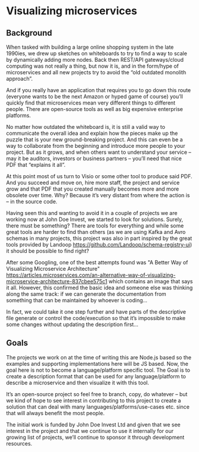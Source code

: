 # Visualizing microservices

## Background
When tasked with building a large online shopping system in the late 1990ies, we drew up sketches on whiteboards to try to find a way to scale by dynamically adding more nodes. Back then REST/API gateways/cloud computing was not really a thing, but now it is, and in the form/hype of microservices and all new projects try to avoid the “old outdated monolith approach”. 

And if you really have an application that requires you to go down this route (everyone wants to be the next Amazon or hyped game of course) you’ll quickly find that microservices mean very different things to different people. There are open-source tools as well as big expensive enterprise platforms. 

No matter how outdated the whiteboard is, it is still a valid way to communicate the overall idea and explain how the pieces make up the puzzle that is your new ground-breaking project. And this can even be a way to collaborate from the beginning and introduce more people to your project. But as it grows, and when others want to understand your service – may it be auditors, investors or business partners – you’ll need that nice PDF that “explains it all”.

At this point most of us turn to Visio or some other tool to produce said PDF. And you succeed and move on, hire more staff, the project and service grow and that PDF that you created manually becomes more and more obsolete over time. Why? Because it’s very distant from where the action is – in the source code. 

Having seen this and wanting to avoid it in a couple of projects we are working now at John Doe Invest, we started to look for solutions. Surely, there must be something? There are tools for everything and while some great tools are harder to find than others (as we are using Kafka and Avro schemas in many projects, this project was also in part inspired by the great tools provided by Landoop https://github.com/Landoop/schema-registry-ui) it should be possible to find right?

After some Googling, one of the best attempts found was "A Better Way of Visualizing Microservice Architecture" https://articles.microservices.com/an-alternative-way-of-visualizing-microservice-architecture-837cbee575c1 which contains an image that says it all. However, this confirmed the basic idea and someone else was thinking along the same track: if we can generate the documentation from something that can be maintained by whoever is coding… 

In fact, we could take it one step further and have parts of the descriptive file generate or control the code/execution so that it’s impossible to make some changes without updating the description first…

## Goals
The projects we work on at the time of writing this are Node.js based so the examples and supporting implementations here will be JS based. Now, the goal here is not to become a language/platform specific tool. 
The Goal is to create a description format that can be used for any language/platform to describe a microservice and then visualize it with this tool.

It’s an open-source project so feel free to branch, copy, do whatever – but we kind of hope to see interest in contributing to this project to create a solution that can deal with many languages/platforms/use-cases etc. since that will always benefit the most people.

The initial work is funded by John Doe Invest Ltd and given that we see interest in the project and that we continue to use it internally for our growing list of projects, we’ll continue to sponsor it through development resources.
